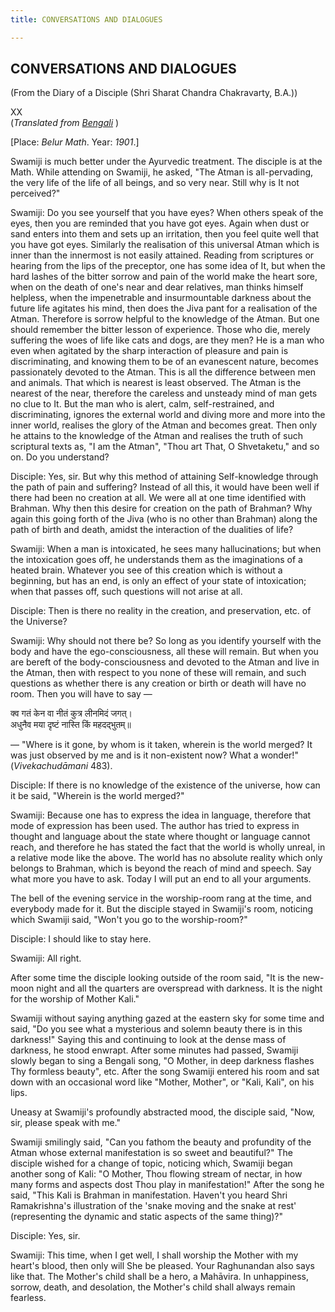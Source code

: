 ```yaml
---
title: CONVERSATIONS AND DIALOGUES

---
```





  

## CONVERSATIONS AND DIALOGUES

(From the Diary of a Disciple (Shri Sharat Chandra Chakravarty, B.A.))

XX  
(*Translated from [Bengali](swami_shishya_37e7_20.pdf)* )

\[Place: *Belur Math*. Year: *1901*.\]

Swamiji is much better under the Ayurvedic treatment. The disciple is at
the Math. While attending on Swamiji, he asked, "The Atman is
all-pervading, the very life of the life of all beings, and so very
near. Still why is It not perceived?"

Swamiji: Do you see yourself that you have eyes? When others speak of
the eyes, then you are reminded that you have got eyes. Again when dust
or sand enters into them and sets up an irritation, then you feel quite
well that you have got eyes. Similarly the realisation of this universal
Atman which is inner than the innermost is not easily attained. Reading
from scriptures or hearing from the lips of the preceptor, one has some
idea of It, but when the hard lashes of the bitter sorrow and pain of
the world make the heart sore, when on the death of one's near and dear
relatives, man thinks himself helpless, when the impenetrable and
insurmountable darkness about the future life agitates his mind, then
does the Jiva pant for a realisation of the Atman. Therefore is sorrow
helpful to the knowledge of the Atman. But one should remember the
bitter lesson of experience. Those who die, merely suffering the woes of
life like cats and dogs, are they men? He is a man who even when
agitated by the sharp interaction of pleasure and pain is
discriminating, and knowing them to be of an evanescent nature, becomes
passionately devoted to the Atman. This is all the difference between
men and animals. That which is nearest is least observed. The Atman is
the nearest of the near, therefore the careless and unsteady mind of man
gets no clue to It. But the man who is alert, calm, self-restrained, and
discriminating, ignores the external world and diving more and more into
the inner world, realises the glory of the Atman and becomes great. Then
only he attains to the knowledge of the Atman and realises the truth of
such scriptural texts as, "I am the Atman", "Thou art That, O
Shvetaketu," and so on. Do you understand?

Disciple: Yes, sir. But why this method of attaining Self-knowledge
through the path of pain and suffering? Instead of all this, it would
have been well if there had been no creation at all. We were all at one
time identified with Brahman. Why then this desire for creation on the
path of Brahman? Why again this going forth of the Jiva (who is no other
than Brahman) along the path of birth and death, amidst the interaction
of the dualities of life?

Swamiji: When a man is intoxicated, he sees many hallucinations; but
when the intoxication goes off, he understands them as the imaginations
of a heated brain. Whatever you see of this creation which is without a
beginning, but has an end, is only an effect of your state of
intoxication; when that passes off, such questions will not arise at
all.

Disciple: Then is there no reality in the creation, and preservation,
etc. of the Universe?

Swamiji: Why should not there be? So long as you identify yourself with
the body and have the ego-consciousness, all these will remain. But when
you are bereft of the body-consciousness and devoted to the Atman and
live in the Atman, then with respect to you none of these will remain,
and such questions as whether there is any creation or birth or death
will have no room. Then you will have to say —

क्व गतं केन वा नीतं कुत्र लीनमिदं जगत्।  
अधुनैव मया दृष्टं नास्ति किं महदद्भुतम्॥

— "Where is it gone, by whom is it taken, wherein is the world merged?
It was just observed by me and is it non-existent now? What a wonder!"
(*Vivekachudāmani* 483).

Disciple: If there is no knowledge of the existence of the universe, how
can it be said, "Wherein is the world merged?"

Swamiji: Because one has to express the idea in language, therefore that
mode of expression has been used. The author has tried to express in
thought and language about the state where thought or language cannot
reach, and therefore he has stated the fact that the world is wholly
unreal, in a relative mode like the above. The world has no absolute
reality which only belongs to Brahman, which is beyond the reach of mind
and speech. Say what more you have to ask. Today I will put an end to
all your arguments.

The bell of the evening service in the worship-room rang at the time,
and everybody made for it. But the disciple stayed in Swamiji's room,
noticing which Swamiji said, "Won't you go to the worship-room?"

Disciple: I should like to stay here.

Swamiji: All right.

After some time the disciple looking outside of the room said, "It is
the new-moon night and all the quarters are overspread with darkness. It
is the night for the worship of Mother Kali."

Swamiji without saying anything gazed at the eastern sky for some time
and said, "Do you see what a mysterious and solemn beauty there is in
this darkness!" Saying this and continuing to look at the dense mass of
darkness, he stood enwrapt. After some minutes had passed, Swamiji
slowly began to sing a Bengali song, "O Mother, in deep darkness flashes
Thy formless beauty", etc. After the song Swamiji entered his room and
sat down with an occasional word like "Mother, Mother", or "Kali, Kali",
on his lips.

Uneasy at Swamiji's profoundly abstracted mood, the disciple said, "Now,
sir, please speak with me."

Swamiji smilingly said, "Can you fathom the beauty and profundity of the
Atman whose external manifestation is so sweet and beautiful?" The
disciple wished for a change of topic, noticing which, Swamiji began
another song of Kali: "O Mother, Thou flowing stream of nectar, in how
many forms and aspects dost Thou play in manifestation!" After the song
he said, "This Kali is Brahman in manifestation. Haven't you heard Shri
Ramakrishna's illustration of the 'snake moving and the snake at rest'
(representing the dynamic and static aspects of the same thing)?"

Disciple: Yes, sir.

Swamiji: This time, when I get well, I shall worship the Mother with my
heart's blood, then only will She be pleased. Your Raghunandan also says
like that. The Mother's child shall be a hero, a Mahāvira. In
unhappiness, sorrow, death, and desolation, the Mother's child shall
always remain fearless.


